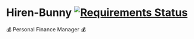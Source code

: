 # Hiren-Bunny [![Requirements Status](https://requires.io/github/pyprism/Hiren-Bunny/requirements.svg?branch=master)](https://requires.io/github/pyprism/Hiren-Bunny/requirements/?branch=master)
:moneybag: Personal Finance Manager :moneybag:
